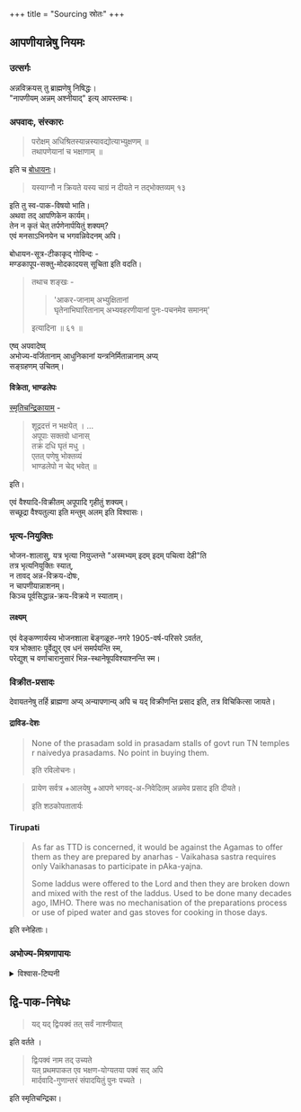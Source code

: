 +++
title = "Sourcing स्रोतः"
+++

## आपणीयान्नेषु नियमः
### उत्सर्गः
अन्नविक्रयस् तु ब्राह्मणेषु निषिद्धः।  
"नापणीयम् अन्नम् अश्नीयाद्" इत्य् आपस्तम्बः।

### अपवादः, संस्कारः

> परोक्षम् अधिश्रितस्यान्नस्यावद्योत्याभ्युक्षणम् ॥  
> तथापणेयानां च भक्षाणाम् ॥

इति च [बोधायनः](/vedAH_yajuH/taittirIyam/sUtram/baudhAyanaH/dharma-sUtram/sarva-prastutiH/01/10)।  


> यस्याग्नौ न क्रियते यस्य चाग्रं न दीयते न तद्भोक्तव्यम् १३

इति तु स्व-पाक-विषयो भाति।  
अथवा तद् आपणिकेन कार्यम्।  
तेन न कृतं चेत् तर्पणेनार्पयितुं शक्यम्?  
एवं मनसाऽभिनयेन च भगवन्निवेदनम् अपि।  

बोधायन-सूत्र-टीकाकृद् गोविन्दः -  
मण्डकापूप-सक्तु-मोदकादयस् सूचिता इति वदति। 

> तथाच शङ्खः -
> 
> > 'आकर-जानाम् अभ्युक्षितानां  
> घृतेनाभिघारितानाम् अभ्यवहरणीयानां पुनः-पचनमेव समानम्' 
> 
> इत्यादिना ॥ ६१ ॥

एष्व् अपवादेष्व्  
अभोज्य-वर्जितानाम् आधुनिकानां यन्त्रनिर्मितान्नानाम् अप्य्  
सङ्ग्रहणम् उचितम्।  


#### विक्रेता, भाण्डलेपः
[स्मृतिचन्द्रिकायाम्](/kalpAntaram/dharmaH/nibandhaH/devaNaH_smRti-chandrikA/Text/shrAddham/16_nityabhojane_varjyadravyaviShayANi) - 

> शूद्रदत्तं न भक्षयेत् । …  
> अपूपाः सक्तवो धानास्  
> तक्रं दधि घृतं मधु ।  
> एतत् पणेषु भोक्तव्यं  
> भाण्डलेपो न चेद् भवेत् ॥

इति। 

एवं वैश्यादि-विक्रीतम् अपूपादि गृहीतुं शक्यम्।  
सच्छूद्रा वैश्यतुल्या इति मन्तुम् अलम् इति विश्वासः। 

### भृत्य-नियुक्तिः
भोजन-शालासु, यत्र भृत्या नियुज्तन्ते "अस्मभ्यम् इदम् इदम् पचित्वा देही"ति  
तत्र भृत्यनियुक्तिः स्यात्,  
न तावद् अन्न-विक्रय-दोषः,  
न चापणीयान्नाशनम्।  
किञ्च पूर्वसिद्धान्न-क्रय-विक्रये न स्याताम्।  

#### लक्ष्यम्
एवं वेङ्कण्णार्यस्य भोजनशाला बॆङ्गळूरु-नगरे 1905-वर्ष-परिसरे ऽवर्तत,  
यत्र भोक्तारः पूर्वेद्युर् एव धनं समर्पयन्ति स्म,  
परेद्युश् च वर्णाचारानुसारं भिन्न-स्थानेषूपविश्याश्नन्ति स्म। 

### विक्रीत-प्रसादः
देवायतनेषु तर्हि ब्राह्मणा अप्य् अन्यापणान्य् अपि च यद् विक्रीणन्ति प्रसाद इति, तत्र विचिकित्सा जायते। 

 
#### द्राविड-देशः
> None of the prasadam sold in prasadam stalls of govt run TN temples r naivedya prasadams. No point in buying them. 
> 
> इति रविलोचनः। 

> प्रायेण सर्वत्र +आलयेषु  +आपणे भगवद्-अ-निवेदितम् अन्नमेव प्रसाद इति दीयते।
> 
> इति शठकोपतातार्यः

#### Tirupati
> As far as TTD is concerned, it would be against the Agamas to offer them as they are prepared by anarhas - Vaikahasa sastra requires only Vaikhanasas to participate in pAka-yajna.
> 
> Some laddus were offered to the Lord and then they are broken down and mixed with the rest of the laddus. Used to be done many decades ago, IMHO. There was no mechanisation of the preparations process or use of piped water and gas stoves for cooking in those days.

इति स्नेहिताः। 

### अभोज्य-मिश्रणापायः


<details><summary>विश्वास-टिप्पनी</summary>

Caution while eating out:

Thai food almost universally uses fish sauce.  
Double check in restaurants of mAmsAhAri cultures.
</details>

## द्वि-पाक-निषेधः
> यद् यद् द्विःपक्वं तत् सर्वं नाश्नीयात्

इति वर्तते । 

> द्विःपक्वं नाम तद् उच्यते  
यत् प्रथमपाकत एव भक्षण-योग्यतया पक्वं सद् अपि  
मार्दवादि-गुणान्तरं संपादयितुं पुनः पच्यते ।

इति स्मृतिचन्द्रिका।

